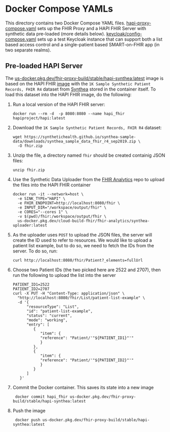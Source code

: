 # Docker Compose YAMLs

This directory contains two Docker Compose YAML files. [hapi-proxy-compose.yaml](./hapi-proxy-compose.yaml)
sets up the FHIR Proxy and a HAPI FHIR Server with synthetic data pre-loaded
(more details below). [keycloak/config-compose.yaml](./keycloak/config-compose.yaml)
sets up a test Keycloak instance that can support both a list based access control
and a single-patient based SMART-on-FHIR app (in two separate realms).

## Pre-loaded HAPI Server

The [us-docker.pkg.dev/fhir-proxy-build/stable/hapi-synthea:latest](https://console.cloud.google.com/gcr/images/fhir-sdk/global/synthetic-data)
image is based on the HAPI FHIR [image](https://hub.docker.com/r/hapiproject/hapi) with the
`1K Sample Synthetic Patient Records, FHIR R4` dataset from [Synthea](https://synthea.mitre.org/downloads) stored in the
container itself. To load this dataset into the HAPI FHIR image, do the following:

1. Run a local version of the HAPI FHIR server:
   ```
   docker run --rm -d  -p 8080:8080 --name hapi_fhir hapiproject/hapi:latest
   ```

2. Download the  `1K Sample Synthetic Patient Records, FHIR R4` dataset:
   ```
   wget https://synthetichealth.github.io/synthea-sample-data/downloads/synthea_sample_data_fhir_r4_sep2019.zip \
     -O fhir.zip
   ```

3. Unzip the file, a directory named `fhir` should be created containig JSON files:
   ```
   unzip fhir.zip
   ```

4. Use the Synthetic Data Uploader from the [FHIR Analytics](https://github.com/GoogleCloudPlatform/openmrs-fhir-analytics/tree/master/synthea-hiv)
repo to upload the files into the HAPI FHIR container
    ```
    docker run -it --network=host \
      -e SINK_TYPE="HAPI" \
      -e FHIR_ENDPOINT=http://localhost:8080/fhir \
      -e INPUT_DIR="/workspace/output/fhir" \
      -e CORES="--cores 1" \
      -v $(pwd)/fhir:/workspace/output/fhir \
      us-docker.pkg.dev/cloud-build-fhir/fhir-analytics/synthea-uploader:latest
    ```

5. As the uploader uses `POST` to upload the JSON files, the server will create
the ID used to refer to resources. We would like to upload a patient list example,
but to do so, we need to fetch the IDs from the server. To do so, run:
   ```
   curl http://localhost:8080/fhir/Patient?_elements=fullUrl
   ```

6. Choose two Patient IDs (the two picked here are 2522 and 2707), then run the
following to upload the list into the server
   ```
   PATIENT_ID1=2522
   PATIENT_ID2=2707
   curl -X PUT -H "Content-Type: application/json" \
     "http://localhost:8080/fhir/List/patient-list-example" \
     -d '{
         "resourceType": "List",
         "id": "patient-list-example",
         "status": "current",
         "mode": "working",
         "entry": [
            {
               "item": {
               "reference": "Patient/'"${PATIENT_ID1}"'"
               }
            },
            {
               "item": {
               "reference": "Patient/'"${PATIENT_ID2}"'"
               }
            }
         ]
      }'
   ```

6. Commit the Docker container. This saves its state into a new image
   ```
    docker commit hapi_fhir us-docker.pkg.dev/fhir-proxy-build/stable/hapi-synthea:latest
    ```

7. Push the image
   ```
    docker push us-docker.pkg.dev/fhir-proxy-build/stable/hapi-synthea:latest
   ```
